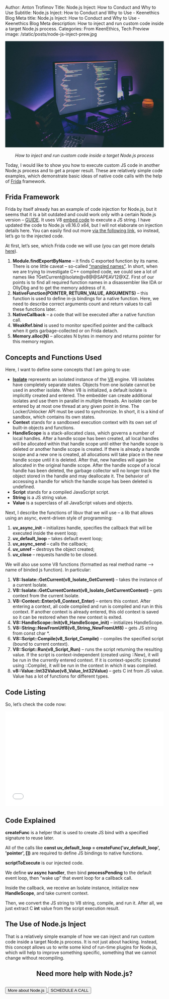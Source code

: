 Author: Anton Trofimov
Title: Node.js Inject: How to Conduct and Why to Use
Subtitle: Node.js Inject: How to Conduct and Why to Use - Keenethics Blog
Meta title: Node.js Inject: How to Conduct and Why to Use - Keenethics Blog
Meta description: How to inject and run custom code inside a target Node.js process.
Categories: From KeenEthics, Tech
Preview image: /static/posts/node-js-inject-prew.jpg

![Node.js Inject How to Conduct and Why to Use](/static/posts/node-js-inject.jpg)

<div>
  <p style="font-style: italic;text-align: center;">How to inject and run custom code inside a target Node.js process</p>
</div>

<div>
  <p>Today, I would like to show you how to execute custom JS code in another Node.js process and to get a proper result. These are relatively simple code examples, which demonstrate basic ideas of native code calls with the help of <a href="//www.frida.re/docs/home/" target="_blank" rel="noopener noreferrer nofollow">Frida</a> framework.</p>
</div>

## Frida Framework
<a href="http://" target="_blank" rel="noopener noreferrer nofollow"></a>
<div>
  <p>Frida by itself already has an example of code injection for Node.js, but it seems that it is a bit outdated and could work only with a certain Node.js version – <a href="//www.frida.re/docs/examples/javascript/" target="_blank" rel="noopener noreferrer nofollow">GUIDE</a>. It uses V8 <a href="//v8.dev/docs/embed" target="_blank" rel="noopener noreferrer nofollow">embed code</a> to execute a JS string. I have updated the code to Node.js v8.16.0 x64, but I will not elaborate on injection details here. You can easily find out more <a href="//github.com/frida/frida-node" target="_blank" rel="noopener noreferrer nofollow">via the following link</a>, so instead, let’s go to the injected code.</p>
  <p>At first, let’s see, which Frida code we will use (you can get more details <a href="//www.frida.re/docs/javascript-api/" target="_blank" rel="noopener noreferrer nofollow">here</a>).</p>
</div>

<div>
  <ol>
    <li><b>Module.findExportByName</b> – it finds C exported function by its name. There is one little caveat – so-called <a href="//www.ibm.com/support/knowledgecenter/en/ssw_ibm_i_74/rzarg/name_mangling.htm" target="_blank" rel="noopener noreferrer nofollow">“mangled names”</a>. In short, when we are trying to investigate C++ compiled code, we could see a lot of names like ?GetCurrent@Isolate@v8@@SAPEAV12@XZ. First of our points is to find all required function names in a disassembler like IDA or OllyDbg and to get the memory address of it.</li>
    <li><b>NativeFunction(POINTER, RETURN_VALUE, ARGUMENTS)</b> – this function is used to define in-js bindings for a native function. Here, we need to describe correct arguments count and return values to call these functions later.</li>
    <li><b>NativeCallback</b> – a code that will be executed after a native function call.</li>
    <li><b>WeakRef.bind</b> is used to monitor specified pointer and the callback when it gets garbage-collected or on Frida detach.</li>
    <li><b>Memory.alloc(N)</b> – allocates N bytes in memory and returns pointer for this memory region.</li>
  </ol>
</div>

## Concepts and Functions Used

Here, I want to define some concepts that I am going to use:

<div>
  <ul>
    <li><b><a href="//v8docs.nodesource.com/node-0.8/d5/dda/classv8_1_1_isolate.html" target="_blank" rel="noopener noreferrer nofollow">Isolate</a></b> represents an isolated instance of the <a href="//v8docs.nodesource.com/node-0.8/df/d43/classv8_1_1_v8.html" target="_blank" rel="noopener noreferrer nofollow">V8</a> engine. V8 isolates have completely separate states. Objects from one isolate cannot be used in another isolate. When V8 is initialized, a default isolate is implicitly created and entered. The embedder can create additional isolates and use them in parallel in multiple threads. An isolate can be entered by at most one thread at any given point in time. The Locker/Unlocker API must be used to synchronize. In short, it is a kind of sandbox, which contains its own states.</li>
    <li><b>Context</b> stands for a sandboxed execution context with its own set of built-in objects and functions.</li>
    <li><b>HandleScope</b> is a stack-allocated class, which governs a number of local handles. After a handle scope has been created, all local handles will be allocated within that handle scope until either the handle scope is deleted or another handle scope is created. If there is already a handle scope and a new one is created, all allocations will take place in the new handle scope until it is deleted. After that, new handles will again be allocated in the original handle scope. After the handle scope of a local handle has been deleted, the garbage collector will no longer track the object stored in the handle and may deallocate it. The behavior of accessing a handle for which the handle scope has been deleted is undefined.</li>
    <li><b>Script</b> stands for a compiled JavaScript script.</li>
    <li><b>String</b> is a JS string value.</li>
    <li><b>Value</b> is a superclass of all JavaScript values and objects.</li>
  </ul>
</div>

<div>
  <p>Next, I describe the functions of <a href="//docs.libuv.org/en/v1.x/guide/basics.html" target="_blank" rel="noopener noreferrer nofollow"></a> libuv that we will use – a lib that allows using an async, event-driven style of programming:</p>
</div>

1. **uv_async_init** – initializes handle, specifies the callback that will be executed inside the event loop;
2. **uv_default_loop** – takes default event loop;
3. **uv_async_send** – calls the callback;
4. **uv_unref** – destroys the object created;
5. **uv_close** – requests handle to be closed.

We will also use some V8 functions (formatted as real method name --> name of binded js function). In particular:

1. **V8::Isolate::GetCurrent(v8_Isolate_GetCurrent)** – takes the instance of a current Isolate.
2. **V8::Isolate::GetCurrentContext(v8_Isolate_GetCurrentContext)** – gets context from the current Isolate.
3. **V8::Context::Enter(v8_Context_Enter)** – enters this context. After entering a context, all code compiled and run is compiled and run in this context. If another context is already entered, this old context is saved so it can be restored when the new context is exited.
4. **V8::HandleScope::Init(v8_HandleScope_init)** – initializes HandleScope.
5. **V8::String::NewFromUtf8(v8_String_NewFromUtf8)** – gets JS string from const char *.
6. **V8::Script::Compile(v8_Script_Compile)** – compiles the specified script (bound to current context).
7. **V8::Script::Run(v8_Script_Run)** – runs the script returning the resulting value. If the script is context-independent (created using ::New), it will be run in the currently entered context. If it is context-specific (created using ::Compile), it will be run in the context in which it was compiled.
8. **v8::Value::Int32Value(v8_Value_Int32Value)** – gets C int from JS value. Value has a lot of functions for different types.

## Code Listing

So, let’s check the code now:

<iframe width="100%" height="300" src="//jsfiddle.net/maxsoloviov/y8vbex52/embedded/js/" allowfullscreen="allowfullscreen" allowpaymentrequest frameborder="0"></iframe>

## Code Explained

**createFunc** is a helper that is used to create JS bind with a specified signature to reuse later.

All of the calls like **const uv_default_loop = createFunc('uv_default_loop', 'pointer', [])** are required to define JS bindings to native functions.

**scriptToExecute** is our injected code.

We define **uv async handler**, then bind **processPending** to the default event loop, then “wake up” that event loop for a callback call.

Inside the callback, we receive an Isolate instance, initialize new **HandleScope**, and take current context.

Then, we convert the JS string to V8 string, compile, and run it.  After all, we just extract C **int** value from the script execution result.

## The Use of Node.js Inject

That is a relatively simple example of how we can inject and run custom code inside a target Node.js process. It is not just about hacking. Instead, this concept allows us to write some kind of run-time plugins for Node.js, which will help to improve something specific, something that we cannot change without recompiling. 

<div>
  <h2 style="text-align: center">Need more help with Node.js?</h2>
</div>

<div class="call-to-cation-btn-wrap" style="margin-top: 30px">
  <a href="/services-web-development-node" target="_blank" rel="noopener noreferrer">
    <button class="call-to-cation-btn -secondary" type="button">More about Node.js</button>
  </a>
  <a
    href="//calendly.com/iryna-keenethics/intro-call"
    target="_blank"
    rel="noopener noreferrer"
    className="calendly-goal"
  >
    <button class="call-to-cation-btn" type="button">SCHEDULE A CALL</button>
  </a>
</div>